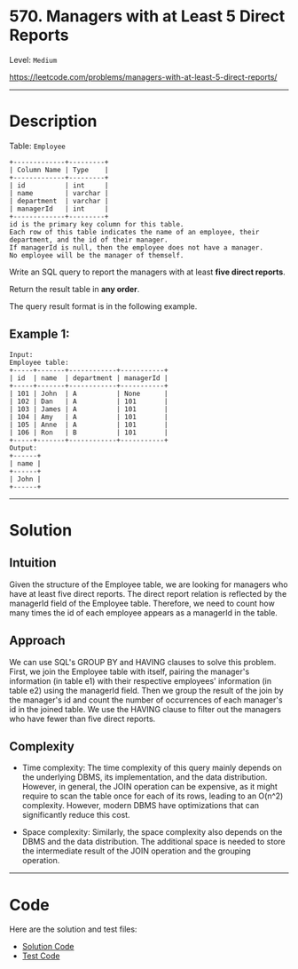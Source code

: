 # 570. Managers with at Least 5 Direct Reports

Level: `Medium`

https://leetcode.com/problems/managers-with-at-least-5-direct-reports/

---

# Description

Table: `Employee`

    +-------------+---------+
    | Column Name | Type    |
    +-------------+---------+
    | id          | int     |
    | name        | varchar |
    | department  | varchar |
    | managerId   | int     |
    +-------------+---------+
    id is the primary key column for this table.
    Each row of this table indicates the name of an employee, their department, and the id of their manager.
    If managerId is null, then the employee does not have a manager.
    No employee will be the manager of themself.

Write an SQL query to report the managers with at least **five direct reports**.

Return the result table in **any order**.

The query result format is in the following example.

## Example 1:

    Input:
    Employee table:
    +-----+-------+------------+-----------+
    | id  | name  | department | managerId |
    +-----+-------+------------+-----------+
    | 101 | John  | A          | None      |
    | 102 | Dan   | A          | 101       |
    | 103 | James | A          | 101       |
    | 104 | Amy   | A          | 101       |
    | 105 | Anne  | A          | 101       |
    | 106 | Ron   | B          | 101       |
    +-----+-------+------------+-----------+
    Output:
    +------+
    | name |
    +------+
    | John |
    +------+

---

# Solution

## Intuition

Given the structure of the Employee table, we are looking for managers who have at least five direct reports. The direct
report relation is reflected by the managerId field of the Employee table. Therefore, we need to count how many times
the id of each employee appears as a managerId in the table.

## Approach

We can use SQL's GROUP BY and HAVING clauses to solve this problem. First, we join the Employee table with itself,
pairing the manager's information (in table e1) with their respective employees' information (in table e2) using the
managerId field. Then we group the result of the join by the manager's id and count the number of occurrences of each
manager's id in the joined table. We use the HAVING clause to filter out the managers who have fewer than five direct
reports.

## Complexity

- Time complexity:
  The time complexity of this query mainly depends on the underlying DBMS, its implementation, and the data
  distribution. However, in general, the JOIN operation can be expensive, as it might require to scan the table once for
  each of its rows, leading to an O(n^2) complexity. However, modern DBMS have optimizations that can significantly
  reduce this cost.

- Space complexity:
  Similarly, the space complexity also depends on the DBMS and the data distribution. The additional space is needed to
  store the intermediate result of the JOIN operation and the grouping operation.

---

# Code

Here are the solution and test files:

- [Solution Code](./solution.sql)
- [Test Code](./solution_test.go)